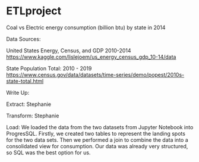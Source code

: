 # ETLproject

Coal vs Electric energy consumption (billion btu) by state in 2014

Data Sources:

United States Energy, Census, and GDP 2010-2014
https://www.kaggle.com/lislejoem/us_energy_census_gdp_10-14/data

State Population Total: 2010 - 2019
https://www.census.gov/data/datasets/time-series/demo/popest/2010s-state-total.html


Write Up:

Extract: Stephanie

Transform: Stephanie

Load:
We loaded the data from the two datasets from Jupyter Notebook into ProgresSQL. Firstly, we created two tables to represent the landing spots for the two data sets. 
Then we performed a join to combine the data into a consolidated view for consumption. Our data was already very structured, so SQL was the best option for us.
